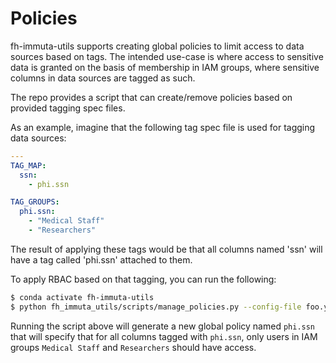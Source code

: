 Policies
========

fh-immuta-utils supports creating global policies to limit access to data sources based on tags.
The intended use-case is where access to sensitive data is granted on the basis of membership in IAM groups,
where sensitive columns in data sources are tagged as such.

The repo provides a script that can create/remove policies based on provided tagging spec files.

As an example, imagine that the following tag spec file is used for tagging data sources:

``` yaml
---
TAG_MAP:
  ssn:
    - phi.ssn

TAG_GROUPS:
  phi.ssn:
    - "Medical Staff"
    - "Researchers"
```

The result of applying these tags would be that all columns named 'ssn' will have a tag called 'phi.ssn' attached to them.

To apply RBAC based on that tagging, you can run the following:

``` bash
$ conda activate fh-immuta-utils
$ python fh_immuta_utils/scripts/manage_policies.py --config-file foo.yml
```

Running the script above will generate a new global policy named `phi.ssn` that will specify that
for all columns tagged with `phi.ssn`, only users in IAM groups `Medical Staff` and `Researchers` should have access.
